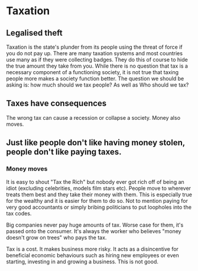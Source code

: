 # Taxation
## Legalised theft
Taxation is the state's plunder from its people using the threat of force if you do not pay up. There are many taxation systems and most countries use many as if they were collecting badges. They do this of course to hide the true amount they take from you. While there is no question that tax is a necessary component of a functioning society, it is not true that taxing people more makes a society function better. The question we should be asking is: how much should we tax people? As well as Who should we tax?

## Taxes have consequences
The wrong tax can cause a recession or collapse a society. Money also moves.







## Just like people don't like having money stolen, people don't like paying taxes.
### Money moves
It is easy to shout "Tax the Rich" but nobody ever got rich off of being an idiot (excluding celebrities, models film stars etc). People move to wherever treats them best and they take their money with them. This is especially true for the wealthy and it is easier for them to do so. Not to mention paying for very good accountants or simply bribing politicians to put loopholes into the tax codes. 

Big companies never pay huge amounts of tax. Worse case for them, it's passed onto the consumer. It's always the worker who believes "money doesn't grow on trees" who pays the tax. 

Tax is a cost. It makes business more risky. It acts as a disincentive for beneficial economic behaviours such as hiring new employees or even starting, investing in and growing a business. This is not good.
